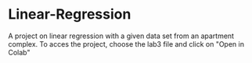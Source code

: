 # Linear-Regression

A project on linear regression with a given data set from an apartment complex.
To acces the project, choose the lab3 file and click on "Open in Colab"
